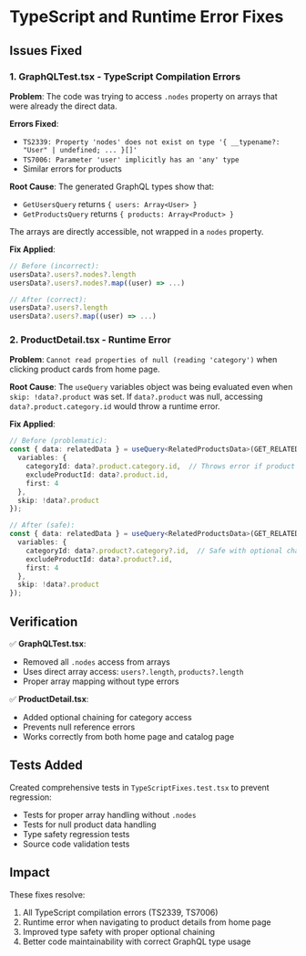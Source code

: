 # TypeScript and Runtime Error Fixes

## Issues Fixed

### 1. GraphQLTest.tsx - TypeScript Compilation Errors

**Problem**: The code was trying to access `.nodes` property on arrays that were already the direct data.

**Errors Fixed**:
- `TS2339: Property 'nodes' does not exist on type '{ __typename?: "User" | undefined; ... }[]'`
- `TS7006: Parameter 'user' implicitly has an 'any' type`
- Similar errors for products

**Root Cause**: The generated GraphQL types show that:
- `GetUsersQuery` returns `{ users: Array<User> }`  
- `GetProductsQuery` returns `{ products: Array<Product> }`

The arrays are directly accessible, not wrapped in a `nodes` property.

**Fix Applied**:
```typescript
// Before (incorrect):
usersData?.users?.nodes?.length
usersData?.users?.nodes?.map((user) => ...)

// After (correct):
usersData?.users?.length  
usersData?.users?.map((user) => ...)
```

### 2. ProductDetail.tsx - Runtime Error

**Problem**: `Cannot read properties of null (reading 'category')` when clicking product cards from home page.

**Root Cause**: The `useQuery` variables object was being evaluated even when `skip: !data?.product` was set. If `data?.product` was null, accessing `data?.product.category.id` would throw a runtime error.

**Fix Applied**:
```typescript
// Before (problematic):
const { data: relatedData } = useQuery<RelatedProductsData>(GET_RELATED_PRODUCTS, {
  variables: {
    categoryId: data?.product.category.id,  // Throws error if product is null
    excludeProductId: data?.product.id,
    first: 4
  },
  skip: !data?.product
});

// After (safe):
const { data: relatedData } = useQuery<RelatedProductsData>(GET_RELATED_PRODUCTS, {
  variables: {
    categoryId: data?.product?.category?.id,  // Safe with optional chaining
    excludeProductId: data?.product?.id,
    first: 4
  },
  skip: !data?.product
});
```

## Verification

✅ **GraphQLTest.tsx**:
- Removed all `.nodes` access from arrays
- Uses direct array access: `users?.length`, `products?.length`
- Proper array mapping without type errors

✅ **ProductDetail.tsx**:
- Added optional chaining for category access
- Prevents null reference errors
- Works correctly from both home page and catalog page

## Tests Added

Created comprehensive tests in `TypeScriptFixes.test.tsx` to prevent regression:
- Tests for proper array handling without `.nodes`
- Tests for null product data handling
- Type safety regression tests
- Source code validation tests

## Impact

These fixes resolve:
1. All TypeScript compilation errors (TS2339, TS7006)
2. Runtime error when navigating to product details from home page
3. Improved type safety with proper optional chaining
4. Better code maintainability with correct GraphQL type usage